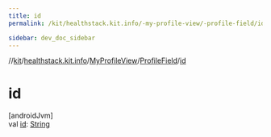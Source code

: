 ```yaml
---
title: id
permalink: /kit/healthstack.kit.info/-my-profile-view/-profile-field/id.html

sidebar: dev_doc_sidebar
---
```

//[kit](../../../../index.html)/[healthstack.kit.info](../../index.html)/[MyProfileView](../index.html)/[ProfileField](index.html)/[id](id.html)



# id



[androidJvm]\
val [id](id.html): [String](https://kotlinlang.org/api/latest/jvm/stdlib/kotlin/-string/index.html)




